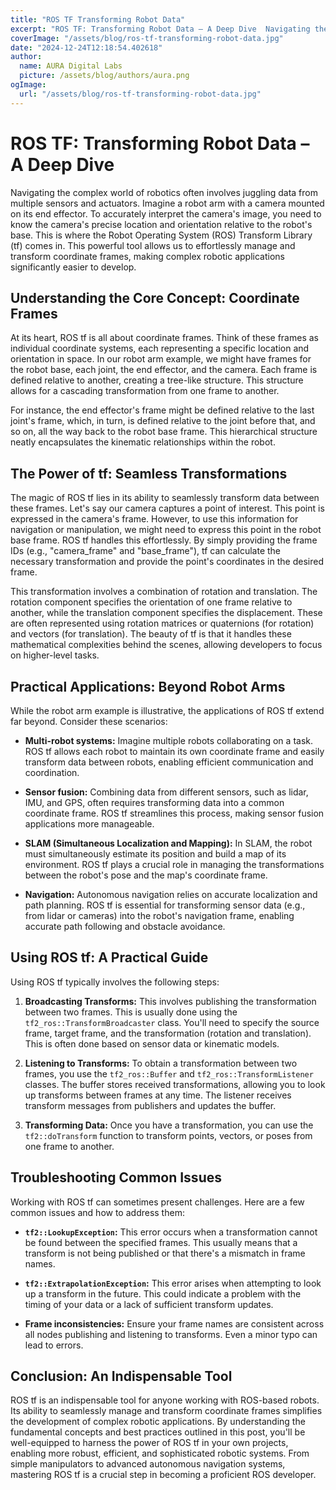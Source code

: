 ```yaml
---
title: "ROS TF Transforming Robot Data"
excerpt: "ROS TF: Transforming Robot Data – A Deep Dive  Navigating the complex world of robotics often involves juggling data from multiple sensors and actua"
coverImage: "/assets/blog/ros-tf-transforming-robot-data.jpg"
date: "2024-12-24T12:18:54.402618"
author:
  name: AURA Digital Labs
  picture: /assets/blog/authors/aura.png
ogImage:
  url: "/assets/blog/ros-tf-transforming-robot-data.jpg"
---
```


# ROS TF: Transforming Robot Data – A Deep Dive

Navigating the complex world of robotics often involves juggling data from multiple sensors and actuators.  Imagine a robot arm with a camera mounted on its end effector.  To accurately interpret the camera's image, you need to know the camera's precise location and orientation relative to the robot's base.  This is where the Robot Operating System (ROS) Transform Library (tf) comes in.  This powerful tool allows us to effortlessly manage and transform coordinate frames, making complex robotic applications significantly easier to develop.

## Understanding the Core Concept: Coordinate Frames

At its heart, ROS tf is all about coordinate frames.  Think of these frames as individual coordinate systems, each representing a specific location and orientation in space.  In our robot arm example, we might have frames for the robot base, each joint, the end effector, and the camera. Each frame is defined relative to another, creating a tree-like structure. This structure allows for a cascading transformation from one frame to another.


For instance, the end effector's frame might be defined relative to the last joint's frame, which, in turn, is defined relative to the joint before that, and so on, all the way back to the robot base frame.  This hierarchical structure neatly encapsulates the kinematic relationships within the robot.

## The Power of tf: Seamless Transformations

The magic of ROS tf lies in its ability to seamlessly transform data between these frames.  Let's say our camera captures a point of interest.  This point is expressed in the camera's frame. However, to use this information for navigation or manipulation, we might need to express this point in the robot base frame.  ROS tf handles this effortlessly.  By simply providing the frame IDs (e.g., "camera_frame" and "base_frame"), tf can calculate the necessary transformation and provide the point's coordinates in the desired frame.

This transformation involves a combination of rotation and translation.  The rotation component specifies the orientation of one frame relative to another, while the translation component specifies the displacement.  These are often represented using rotation matrices or quaternions (for rotation) and vectors (for translation).  The beauty of tf is that it handles these mathematical complexities behind the scenes, allowing developers to focus on higher-level tasks.


## Practical Applications: Beyond Robot Arms

While the robot arm example is illustrative, the applications of ROS tf extend far beyond.  Consider these scenarios:

* **Multi-robot systems:**  Imagine multiple robots collaborating on a task.  ROS tf allows each robot to maintain its own coordinate frame and easily transform data between robots, enabling efficient communication and coordination.

* **Sensor fusion:** Combining data from different sensors, such as lidar, IMU, and GPS, often requires transforming data into a common coordinate frame.  ROS tf streamlines this process, making sensor fusion applications more manageable.

* **SLAM (Simultaneous Localization and Mapping):**  In SLAM, the robot must simultaneously estimate its position and build a map of its environment.  ROS tf plays a crucial role in managing the transformations between the robot's pose and the map's coordinate frame.

* **Navigation:**  Autonomous navigation relies on accurate localization and path planning.  ROS tf is essential for transforming sensor data (e.g., from lidar or cameras) into the robot's navigation frame, enabling accurate path following and obstacle avoidance.


## Using ROS tf: A Practical Guide

Using ROS tf typically involves the following steps:

1. **Broadcasting Transforms:**  This involves publishing the transformation between two frames.  This is usually done using the `tf2_ros::TransformBroadcaster` class.  You'll need to specify the source frame, target frame, and the transformation (rotation and translation).  This is often done based on sensor data or kinematic models.

2. **Listening to Transforms:**  To obtain a transformation between two frames, you use the `tf2_ros::Buffer` and `tf2_ros::TransformListener` classes.  The buffer stores received transformations, allowing you to look up transforms between frames at any time.  The listener receives transform messages from publishers and updates the buffer.

3. **Transforming Data:**  Once you have a transformation, you can use the `tf2::doTransform` function to transform points, vectors, or poses from one frame to another.

##  Troubleshooting Common Issues

Working with ROS tf can sometimes present challenges.  Here are a few common issues and how to address them:

* **`tf2::LookupException`:** This error occurs when a transformation cannot be found between the specified frames.  This usually means that a transform is not being published or that there's a mismatch in frame names.

* **`tf2::ExtrapolationException`:** This error arises when attempting to look up a transform in the future.  This could indicate a problem with the timing of your data or a lack of sufficient transform updates.

* **Frame inconsistencies:**  Ensure your frame names are consistent across all nodes publishing and listening to transforms.  Even a minor typo can lead to errors.


## Conclusion: An Indispensable Tool

ROS tf is an indispensable tool for anyone working with ROS-based robots.  Its ability to seamlessly manage and transform coordinate frames simplifies the development of complex robotic applications.  By understanding the fundamental concepts and best practices outlined in this post, you'll be well-equipped to harness the power of ROS tf in your own projects, enabling more robust, efficient, and sophisticated robotic systems.  From simple manipulators to advanced autonomous navigation systems, mastering ROS tf is a crucial step in becoming a proficient ROS developer.
